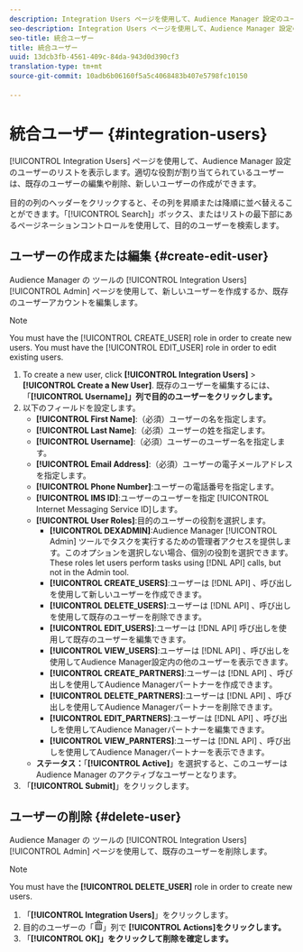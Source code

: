 ```yaml
---
description: Integration Users ページを使用して、Audience Manager 設定のユーザーのリストを表示します。所定のユーザーの役割が割り当てられていれば、既存のユーザーの編集や削除、新しいユーザーの作成ができます。
seo-description: Integration Users ページを使用して、Audience Manager 設定のユーザーのリストを表示します。所定のユーザーの役割が割り当てられていれば、既存のユーザーの編集や削除、新しいユーザーの作成ができます。
seo-title: 統合ユーザー
title: 統合ユーザー
uuid: 13dcb3fb-4561-409c-84da-943d0d390cf3
translation-type: tm+mt
source-git-commit: 10adb6b06160f5a5c4068483b407e5798fc10150

---
```



# 統合ユーザー {#integration-users}

[!UICONTROL Integration Users] ページを使用して、Audience Manager 設定のユーザーのリストを表示します。適切な役割が割り当てられているユーザーは、既存のユーザーの編集や削除、新しいユーザーの作成ができます。

<!-- c_integration_users.xml -->

目的の列のヘッダーをクリックすると、その列を昇順または降順に並べ替えることができます。「[!UICONTROL Search]」ボックス、またはリストの最下部にあるページネーションコントロールを使用して、目的のユーザーを検索します。

## ユーザーの作成または編集 {#create-edit-user}

Audience Manager の ツールの [!UICONTROL Integration Users][!UICONTROL Admin] ページを使用して、新しいユーザーを作成するか、既存のユーザーアカウントを編集します。

<!-- t_create_user.xml -->

>[!NOTE]
>
>You must have the [!UICONTROL CREATE_USER] role in order to create new users. You must have the [!UICONTROL EDIT_USER] role in order to edit existing users.

1. To create a new user, click **[!UICONTROL Integration Users]** &gt; **[!UICONTROL Create a New User]**. 既存のユーザーを編集するには、「**[!UICONTROL Username]」列で目的のユーザーをクリックします。**
2. 以下のフィールドを設定します。
   * **[!UICONTROL First Name]**:（必須）ユーザーの名を指定します。
   * **[!UICONTROL Last Name]**:（必須）ユーザーの姓を指定します。
   * **[!UICONTROL Username]**:（必須）ユーザーのユーザー名を指定します。
   * **[!UICONTROL Email Address]**:（必須）ユーザーの電子メールアドレスを指定します。
   * **[!UICONTROL Phone Number]**:ユーザーの電話番号を指定します。
   * **[!UICONTROL IMS ID]**:ユーザーのユーザーを指定 [!UICONTROL Internet Messaging Service ID]します。
   * **[!UICONTROL User Roles]**:目的のユーザーの役割を選択します。
      * **[!UICONTROL DEXADMIN]**:Audience Manager [!UICONTROL Admin] ツールでタスクを実行するための管理者アクセスを提供します。このオプションを選択しない場合、個別の役割を選択できます。These roles let users perform tasks using [!DNL API] calls, but not in the Admin tool.
      * **[!UICONTROL CREATE_USERS]**:ユーザーは [!DNL API] 、呼び出しを使用して新しいユーザーを作成できます。
      * **[!UICONTROL DELETE_USERS]**:ユーザーは [!DNL API] 、呼び出しを使用して既存のユーザーを削除できます。
      * **[!UICONTROL EDIT_USERS]**:ユーザーは [!DNL API] 呼び出しを使用して既存のユーザーを編集できます。
      * **[!UICONTROL VIEW_USERS]**:ユーザーは [!DNL API] 、呼び出しを使用してAudience Manager設定内の他のユーザーを表示できます。
      * **[!UICONTROL CREATE_PARTNERS]**:ユーザーは [!DNL API] 、呼び出しを使用してAudience Managerパートナーを作成できます。
      * **[!UICONTROL DELETE_PARTNERS]**:ユーザーは [!DNL API] 、呼び出しを使用してAudience Managerパートナーを削除できます。
      * **[!UICONTROL EDIT_PARTNERS]**:ユーザーは [!DNL API] 、呼び出しを使用してAudience Managerパートナーを編集できます。
      * **[!UICONTROL VIEW_PARNTERS]**:ユーザーは [!DNL API] 、呼び出しを使用してAudience Managerパートナーを表示できます。
   * **ステータス：**「**[!UICONTROL Active]**」を選択すると、このユーザーは Audience Manager のアクティブなユーザーとなります。
3. 「**[!UICONTROL Submit]**」をクリックします。

## ユーザーの削除 {#delete-user}

Audience Manager の ツールの [!UICONTROL Integration Users][!UICONTROL Admin] ページを使用して、既存のユーザーを削除します。

<!-- t_delete_user.xml -->

>[!NOTE]
>
>You must have the **[!UICONTROL DELETE_USER]** role in order to create new users.

1. 「**[!UICONTROL Integration Users]**」をクリックします。
2. 目的のユーザーの「![](assets/icon_delete.png)」列で **[!UICONTROL Actions]をクリックします。**
3. 「**[!UICONTROL OK]」をクリックして削除を確定します。**